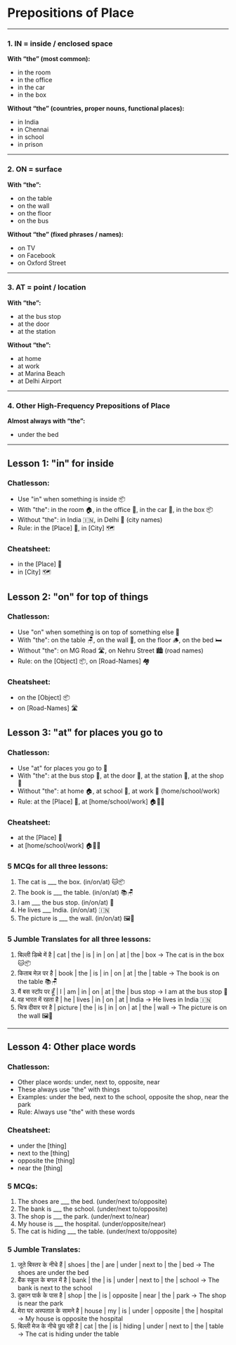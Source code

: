 # **Prepositions of Place**

---

### **1. IN = inside / enclosed space**

**With “the” (most common):**

- in the room
- in the office
- in the car
- in the box

**Without “the” (countries, proper nouns, functional places):**

- in India
- in Chennai
- in school
- in prison

---

### **2. ON = surface**

**With “the”:**

- on the table
- on the wall
- on the floor
- on the bus

**Without “the” (fixed phrases / names):**

- on TV
- on Facebook
- on Oxford Street

---

### **3. AT = point / location**

**With “the”:**

- at the bus stop
- at the door
- at the station

**Without “the”:**

- at home
- at work
- at Marina Beach
- at Delhi Airport

---

### **4. Other High-Frequency Prepositions of Place**

**Almost always with “the”:**

- under the bed

---

## **Lesson 1: "in" for inside**

### **Chatlesson:**
- Use "in" when something is inside 📦
- With "the": in the room 🏠, in the office 🏢, in the car 🚗, in the box 📦
- Without "the": in India 🇮🇳, in Delhi 📍 (city names)
- Rule: in the [Place] 📍, in [City] 🗺️

### **Cheatsheet:**
- in the [Place] 📍
- in [City] 🗺️

## **Lesson 2: "on" for top of things**

### **Chatlesson:**
- Use "on" when something is on top of something else 📍
- With "the": on the table 🪑, on the wall 🧱, on the floor 🪵, on the bed 🛏️
- Without "the": on MG Road 🛣️, on Nehru Street 🏙️ (road names)
- Rule: on the [Object] 📦, on [Road-Names] 🏘️

### **Cheatsheet:**
- on the [Object] 📦
- on [Road-Names] 🛣️

## **Lesson 3: "at" for places you go to**

### **Chatlesson:**
- Use "at" for places you go to 🚩
- With "the": at the bus stop 🚏, at the door 🚪, at the station 🚉, at the shop 🏪
- Without "the": at home 🏠, at school 🏫, at work 💼 (home/school/work)
- Rule: at the [Place] 📍, at [home/school/work] 🏠🏫💼

### **Cheatsheet:**
- at the [Place] 📍
- at [home/school/work] 🏠🏫💼

### **5 MCQs for all three lessons:**
1. The cat is ___ the box. (in/on/at) 🐱📦
2. The book is ___ the table. (in/on/at) 📚🪑
3. I am ___ the bus stop. (in/on/at) 🚏
4. He lives ___ India. (in/on/at) 🇮🇳
5. The picture is ___ the wall. (in/on/at) 🖼️🧱

### **5 Jumble Translates for all three lessons:**
1. बिल्ली डिब्बे में है | cat | the | is | in | on | at | the | box → The cat is in the box 🐱📦
2. किताब मेज़ पर है | book | the | is | in | on | at | the | table → The book is on the table 📚🪑
3. मैं बस स्टॉप पर हूँ | I | am | in | on | at | the | bus stop → I am at the bus stop 🚏
4. वह भारत में रहता है | he | lives | in | on | at | India → He lives in India 🇮🇳
5. चित्र दीवार पर है | picture | the | is | in | on | at | the | wall → The picture is on the wall 🖼️🧱

---

## **Lesson 4: Other place words**

### **Chatlesson:**
- Other place words: under, next to, opposite, near
- These always use "the" with things
- Examples: under the bed, next to the school, opposite the shop, near the park
- Rule: Always use "the" with these words

### **Cheatsheet:**
- under the [thing]
- next to the [thing]
- opposite the [thing]
- near the [thing]

### **5 MCQs:**
1. The shoes are ___ the bed. (under/next to/opposite)
2. The bank is ___ the school. (under/next to/opposite)
3. The shop is ___ the park. (under/next to/near)
4. My house is ___ the hospital. (under/opposite/near)
5. The cat is hiding ___ the table. (under/next to/opposite)

### **5 Jumble Translates:**
1. जूते बिस्तर के नीचे हैं | shoes | the | are | under | next to | the | bed → The shoes are under the bed
2. बैंक स्कूल के बगल में है | bank | the | is | under | next to | the | school → The bank is next to the school
3. दुकान पार्क के पास है | shop | the | is | opposite | near | the | park → The shop is near the park
4. मेरा घर अस्पताल के सामने है | house | my | is | under | opposite | the | hospital → My house is opposite the hospital
5. बिल्ली मेज के नीचे छुप रही है | cat | the | is | hiding | under | next to | the | table → The cat is hiding under the table
